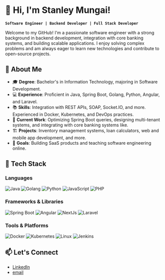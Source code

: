 # 👋 Hi, I'm Stanley Mungai!

**`Software Engineer | Backend Developer | Full Stack Developer`**

Welcome to my GitHub! I'm a passionate software engineer with a strong background in backend development, integration with core banking systems, and building scalable applications. I enjoy solving complex problems and am always eager to learn new technologies and contribute to open-source projects.

## 🚀 About Me

- 🎓 **Degree**: Bachelor's in Information Technology, majoring in Software Development.
- 💻 **Experience**: Proficient in Java, Spring Boot, Golang, Python, Angular, and Laravel.
- 📚 **Skills**: Integration with REST APIs, SOAP, Socket.IO, and more. Experienced in Docker, Kubernetes, and DevOps practices.
- 💼 **Current Work**: Optimizing Spring Boot queries, designing multi-tenant systems, and integrating with core banking systems like.
- 🏗️ **Projects**: Inventory management systems, loan calculators, web and mobile app development, and more.
- 🎯 **Goals**: Building SaaS products and teaching software engineering online.

## 🔧 Tech Stack

### Languages
![Java](https://img.shields.io/badge/Java-ED8B00?style=for-the-badge&logo=java&logoColor=white)
![Golang](https://img.shields.io/badge/Go-00ADD8?style=for-the-badge&logo=go&logoColor=white)
![Python](https://img.shields.io/badge/Python-3776AB?style=for-the-badge&logo=python&logoColor=white)
![JavaScript](https://img.shields.io/badge/JavaScript-F7DF1E?style=for-the-badge&logo=javascript&logoColor=black)
![PHP](https://img.shields.io/badge/PHP-777BB4?style=for-the-badge&logo=php&logoColor=white)

### Frameworks & Libraries
![Spring Boot](https://img.shields.io/badge/Spring_Boot-6DB33F?style=for-the-badge&logo=spring-boot&logoColor=white)
![Angular](https://img.shields.io/badge/Angular-DD0031?style=for-the-badge&logo=angular&logoColor=white)
![NextJs](https://img.shields.io/badge/Next.js-000000?style=for-the-badge&logo=nextdotjs&logoColor=white)
![Laravel](https://img.shields.io/badge/Laravel-FF2D20?style=for-the-badge&logo=laravel&logoColor=white)

### Tools & Platforms
![Docker](https://img.shields.io/badge/Docker-2496ED?style=for-the-badge&logo=docker&logoColor=white)
![Kubernetes](https://img.shields.io/badge/Kubernetes-326CE5?style=for-the-badge&logo=kubernetes&logoColor=white)
![Linux](https://img.shields.io/badge/Linux-FCC624?style=for-the-badge&logo=linux&logoColor=black)
![Jenkins](https://img.shields.io/badge/Jenkins-D24939?style=for-the-badge&logo=jenkins&logoColor=white)

## 📫 Let's Connect

- [LinkedIn](https://www.linkedin.com/in/stanley-mungai-1b3ba1194/)
- [email](mailto:mungaistanley001@gmail.com)
